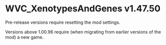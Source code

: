 # WVC_XenotypesAndGenes v1.47.50
 
Pre-release versions require resetting the mod settings.

Versions above 1.00.96 require (when migrating from earlier versions of the mod) a new game.